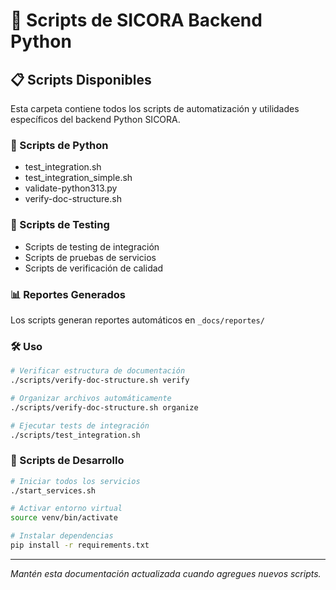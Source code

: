 # 🔧 Scripts de SICORA Backend Python

## 📋 Scripts Disponibles

Esta carpeta contiene todos los scripts de automatización y utilidades específicos del backend Python SICORA.

### 🐍 Scripts de Python

- test_integration.sh
- test_integration_simple.sh
- validate-python313.py
- verify-doc-structure.sh

### 🧪 Scripts de Testing

- Scripts de testing de integración
- Scripts de pruebas de servicios
- Scripts de verificación de calidad

### 📊 Reportes Generados

Los scripts generan reportes automáticos en `_docs/reportes/`

### 🛠️ Uso

```bash
# Verificar estructura de documentación
./scripts/verify-doc-structure.sh verify

# Organizar archivos automáticamente
./scripts/verify-doc-structure.sh organize

# Ejecutar tests de integración
./scripts/test_integration.sh
```

### 🚀 Scripts de Desarrollo

```bash
# Iniciar todos los servicios
./start_services.sh

# Activar entorno virtual
source venv/bin/activate

# Instalar dependencias
pip install -r requirements.txt
```

---
*Mantén esta documentación actualizada cuando agregues nuevos scripts.*
